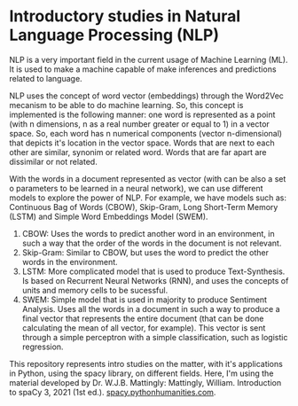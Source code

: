 # Introductory studies in Natural Language Processing (NLP)

NLP is a very important field in the current usage of Machine Learning (ML). 
It is used to make a machine capable of make inferences and predictions related
to language. 

NLP uses the concept of word vector (embeddings) through the Word2Vec mecanism
to be able to do machine learning. So, this concept is implemented is the following
manner: one word is represented as a point (with n dimensions, n as a real number 
greater or equal to 1) in a vector space. So, each word has n numerical components (vector n-dimensional)
that depicts it's location in the vector space. 
Words that are next to each other are similar, synonim or related word. Words that are
far apart are dissimilar or not related. 

With the words in a document represented as vector (with can be also a set o parameters
to be learned in a neural network), we can use different models to explore the power
of NLP. For example, we have models such as: Continuous Bag of Words (CBOW), Skip-Gram, 
Long Short-Term Memory (LSTM) and Simple Word Embeddings Model (SWEM).

1. CBOW: Uses the words to predict another word in an environment, in such a way that 
the order of the words in the document is not relevant.
2. Skip-Gram: Similar to CBOW, but uses the word to predict the other words in the 
environment.
3. LSTM: More complicated model that is used to produce Text-Synthesis. Is based on
Recurrent Neural Networks (RNN), and uses the concepts of units and memory cells to 
be sucessful.
4. SWEM: Simple model that is used in majority to produce Sentiment Analysis. Uses
all the words in a document in such a way to produce a final vector that represents
the entire document (that can be done calculating the mean of all vector, for example).
This vector is sent through a simple perceptron with a simple classification, such as 
logistic regression.

This repository represents intro studies on the matter, with it's applications
in Python, using the spacy library, on different fields. Here, I'm using the material developed by 
Dr. W.J.B. Mattingly: 
Mattingly, William. Introduction to spaCy 3, 2021 (1st ed.). [spacy.pythonhumanities.com](http://spacy.pythonhumanities.com/02_06_complex_regex.html).
